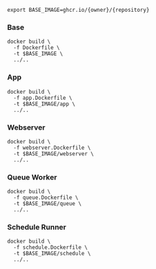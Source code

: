 ```shell
export BASE_IMAGE=ghcr.io/{owner}/{repository}
```

### Base

```shell
docker build \
  -f Dockerfile \
  -t $BASE_IMAGE \
  ../..
```

### App

```shell
docker build \
  -f app.Dockerfile \
  -t $BASE_IMAGE/app \
  ../..
```

### Webserver

```shell
docker build \
  -f webserver.Dockerfile \
  -t $BASE_IMAGE/webserver \
  ../..
```

### Queue Worker

```shell
docker build \
  -f queue.Dockerfile \
  -t $BASE_IMAGE/queue \
  ../..
```

### Schedule Runner

```shell
docker build \
  -f schedule.Dockerfile \
  -t $BASE_IMAGE/schedule \
  ../..
```
